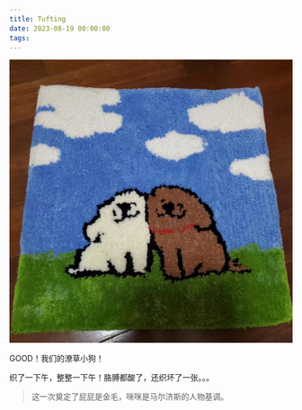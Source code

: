 ```yaml
---
title: Tufting
date: 2023-08-19 00:00:00
tags:
---
```


![](/images/tufting.jpg)

GOOD！我们的潦草小狗！

织了一下午，整整一下午！胳膊都酸了，还织坏了一张。。。

> 这一次奠定了屁屁是金毛，咪咪是马尔济斯的人物基调。